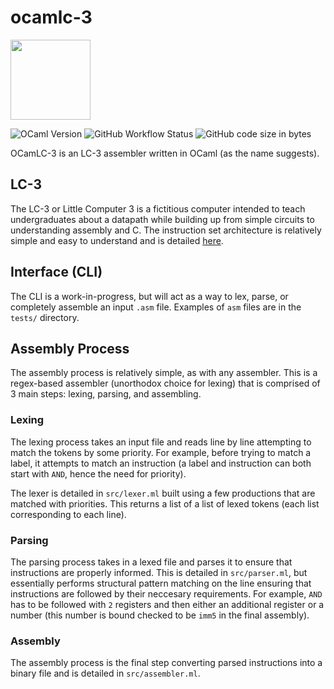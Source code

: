 # ocamlc-3 
<img src="https://img.aditya.diwakar.io/ocamlc3.png" height="128">

![OCaml Version](https://img.shields.io/badge/OCaml-v4.13.1-orange?style=for-the-badge)
![GitHub Workflow Status](https://img.shields.io/github/workflow/status/adityaxdiwakar/ocamlc-3/Build%20workflow?style=for-the-badge)
![GitHub code size in bytes](https://img.shields.io/github/languages/code-size/adityaxdiwakar/ocamlc-3?style=for-the-badge)

OCamLC-3 is an LC-3 assembler written in OCaml (as the name suggests).

## LC-3
The LC-3 or Little Computer 3 is a fictitious computer intended to teach undergraduates about a datapath while building up from simple circuits to understanding assembly and C. The instruction set architecture is relatively simple and easy to understand and is detailed [here](https://github.com/adityaxdiwakar/ocamlc-3/blob/master/ISA.md).

## Interface (CLI)
The CLI is a work-in-progress, but will act as a way to lex, parse, or completely assemble an input `.asm` file. Examples of `asm` files are in the `tests/` directory.

## Assembly Process
The assembly process is relatively simple, as with any assembler. This is a regex-based assembler (unorthodox choice for lexing) that is comprised of 3 main steps: lexing, parsing, and assembling.

### Lexing
The lexing process takes an input file and reads line by line attempting to match the tokens by some priority. For example, before trying to match a label, it attempts to match an instruction (a label and instruction can both start with `AND`, hence the need for priority).

The lexer is detailed in `src/lexer.ml` built using a few productions that are matched with priorities. This returns a list of a list of lexed tokens (each list corresponding to each line).

### Parsing
The parsing process takes in a lexed file and parses it to ensure that instructions are properly informed. This is detailed in `src/parser.ml`, but essentially performs structural pattern matching on the line ensuring that instructions are followed by their neccesary requirements. For example, `AND` has to be followed with `2` registers and then either an additional register or a number (this number is bound checked to be `imm5` in the final assembly).

### Assembly
The assembly process is the final step converting parsed instructions into a binary file and is detailed in `src/assembler.ml`.
